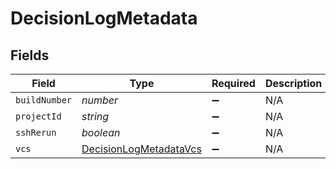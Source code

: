 # DecisionLogMetadata


## Fields

| Field                                                                   | Type                                                                    | Required                                                                | Description                                                             |
| ----------------------------------------------------------------------- | ----------------------------------------------------------------------- | ----------------------------------------------------------------------- | ----------------------------------------------------------------------- |
| `buildNumber`                                                           | *number*                                                                | :heavy_minus_sign:                                                      | N/A                                                                     |
| `projectId`                                                             | *string*                                                                | :heavy_minus_sign:                                                      | N/A                                                                     |
| `sshRerun`                                                              | *boolean*                                                               | :heavy_minus_sign:                                                      | N/A                                                                     |
| `vcs`                                                                   | [DecisionLogMetadataVcs](../../models/shared/decisionlogmetadatavcs.md) | :heavy_minus_sign:                                                      | N/A                                                                     |